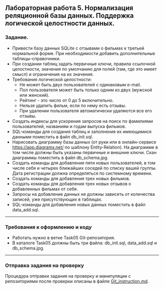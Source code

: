 ## Лабораторная работа 5. Нормализация реляционной базы данных. Поддержка логической целостности данных.

### Задание.
* Привести базу данных SQLite с отзывами о фильмах к третьей нормальной форме. При необходимости добавить дополнительные таблицы-справочники.
* При создании таблиц задать первичные ключи, правила ссылочной целостности, значения по умолчанию для полей (там, где это имеет смысл) и ограничения на их значения.
* Требования логической целостности:
    * Не может быть двух пользователей с одинаковым e-mail.
    * Пол пользователя может быть только одним из двух (мужской или женский).
    * Рейтинг - это число от 0 до 5 включительно.
    * Нельзя удалить фильм, если по нему есть отзывы.
    * При удалении пользователя автоматически удаляются все его отзывы.
* Создать индексы для ускорения запросов на поиск по фамилиями пользователей, названиям и годам выпуска фильмов.
* SQL-команды для создания таблиц и заполнения их имеющимися данными поместить в файл db_init.sql.
* Нарисовать диаграмму базы данных (от руки или в онлайн-сервисе https://app.diagrams.net/ по шаблону Entity-Relation). На диаграмме в том числе должны быть указаны первичные и внешние ключи. Скан диаграммы поместить в файл db_schema.jpg.
* Создать команды для добавления пяти новых пользователей, в том числе себя и четырех ближайших соседей по списку вашей группы. Дата регистрации должна определяться по системному времени.
* Создать команды для добавления трех новых фильмов. 
* Создать команды для добавления трех новых отзывов о добавленных фильмах от себя.
* Запросы на добавление данных не должны зависеть от количества записей, уже присутствующих в таблицах.
* SQL-команды для добавления новых данных поместить в файл data_add.sql.

* * *
### Требования к оформлению и коду
* Работать нужно в ветке Task05 Git-репозитория.
* В каталоге Task05 должны быть три файла: db_init.sql, data_add.sql и db_schema.jpg.

* * *

### Отправка задания на проверку
Процедура отправки задания на проверку и манипуляции с репозиториями после проверки описаны в файле [Git_instruction.md](Git_instruction.md).

